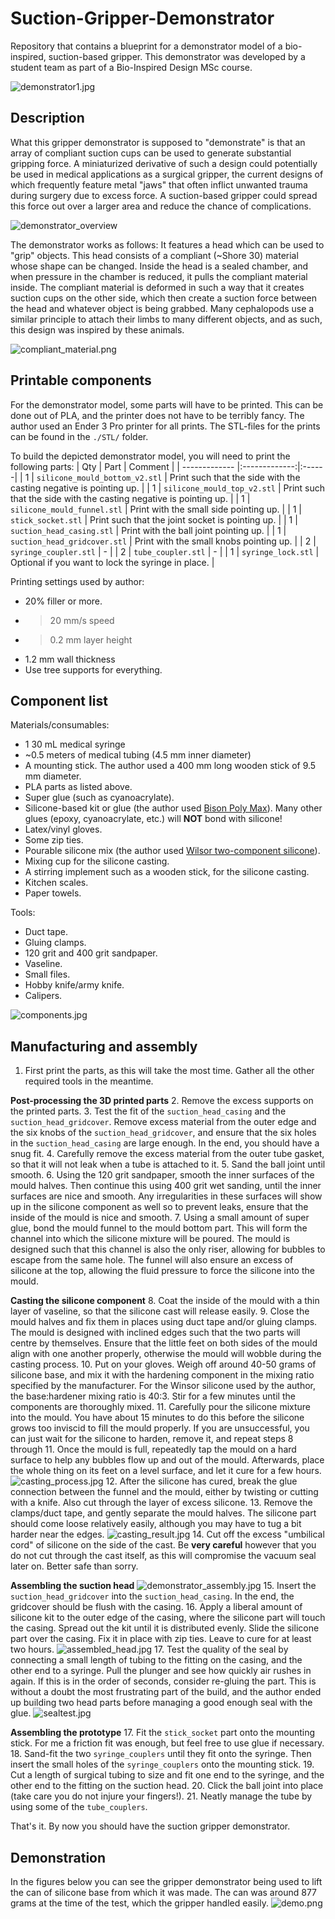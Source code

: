 # Suction-Gripper-Demonstrator
Repository that contains a blueprint for a demonstrator model of a bio-inspired, suction-based gripper. This demonstrator was developed by a student team as part of a Bio-Inspired Design MSc course.

![demonstrator1.jpg](./images/demonstrator1.jpg)


## Description
What this gripper demonstrator is supposed to "demonstrate" is that an array of compliant suction cups can be used to generate substantial gripping force. A miniaturized derivative of such a design could potentially be used in medical applications as a surgical gripper, the current designs of which frequently feature metal "jaws" that often inflict unwanted trauma during surgery due to excess force. A suction-based gripper could spread this force out over a larger area and reduce the chance of complications.

![demonstrator_overview](./images/demonstrator_overview.jpg)

The demonstrator works as follows: It features a head which can be used to "grip" objects. This head consists of a compliant (~Shore 30) material whose shape can be changed. Inside the head is a sealed chamber, and when pressure in the chamber is reduced, it pulls the compliant material inside. The compliant material is deformed in such a way that it creates suction cups on the other side, which then create a suction force between the head and whatever object is being grabbed. Many cephalopods use a similar principle to attach their limbs to many different objects, and as such, this design was inspired by these animals.

![compliant_material.png](./images/compliant_material.png)

## Printable components
For the demonstrator model, some parts will have to be printed. This can be done out of PLA, and the printer does not have to be terribly fancy. The author used an Ender 3 Pro printer for all prints. The STL-files for the prints can be found in the `./STL/` folder.

To build the depicted demonstrator model, you will need to print the following parts:
| Qty    | Part     | Comment |
| ------------- |:-------------:|:------|
| 1 | `silicone_mould_bottom_v2.stl` | Print such that the side with the casting negative is pointing up. |
| 1 | `silicone_mould_top_v2.stl` | Print such that the side with the casting negative is pointing up. |
| 1 | `silicone_mould_funnel.stl` | Print with the small side pointing up. |
| 1 | `stick_socket.stl` | Print such that the joint socket is pointing up. |
| 1 | `suction_head_casing.stl` | Print with the ball joint pointing up. |
| 1 | `suction_head_gridcover.stl` | Print with the small knobs pointing up. |
| 2 | `syringe_coupler.stl` | - |
| 2 | `tube_coupler.stl` | - |
| 1 | `syringe_lock.stl` | Optional if you want to lock the syringe in place. |

Printing settings used by author:
 - 20% filler or more.
 - >20 mm/s speed
 - >0.2 mm layer height
 - 1.2 mm wall thickness
 - Use tree supports for everything.

## Component list
Materials/consumables:
 - 1 30 mL medical syringe
 - ~0.5 meters of medical tubing (4.5 mm inner diameter)
 - A mounting stick. The author used a 400 mm long wooden stick of 9.5 mm diameter.
 - PLA parts as listed above.
 - Super glue (such as cyanoacrylate).
 - Silicone-based kit or glue (the author used [Bison Poly Max](https://www.bison.net/en/product.6310168)). Many other glues (epoxy, cyanoacrylate, etc.) will **NOT** bond with silicone!
 - Latex/vinyl gloves.
 - Some zip ties.
 - Pourable silicone mix (the author used [Wilsor two-component silicone](https://www.wilsor.nl/product/siliconen-rubber/)).
 - Mixing cup for the silicone casting.
 - A stirring implement such as a wooden stick, for the silicone casting.
 - Kitchen scales.
 - Paper towels.

Tools:
 - Duct tape.
 - Gluing clamps.
 - 120 grit and 400 grit sandpaper.
 - Vaseline.
 - Small files.
 - Hobby knife/army knife.
 - Calipers.

![components.jpg](./images/components.jpg)

## Manufacturing and assembly

1. First print the parts, as this will take the most time. Gather all the other required tools in the meantime.

**Post-processing the 3D printed parts**
2. Remove the excess supports on the printed parts.
3. Test the fit of the `suction_head_casing` and the `suction_head_gridcover`. Remove excess material from the outer edge and the six knobs of the `suction_head_gridcover`, and ensure that the six holes in the `suction_head_casing` are large enough. In the end, you should have a snug fit.
4. Carefully remove the excess material from the outer tube gasket, so that it will not leak when a tube is attached to it.
5. Sand the ball joint until smooth.
6. Using the 120 grit sandpaper, smooth the inner surfaces of the mould halves. Then continue this using 400 grit wet sanding, until the inner surfaces are nice and smooth. Any irregularities in these surfaces will show up in the silicone component as well so to prevent leaks, ensure that the inside of the mould is nice and smooth.
7. Using a small amount of super glue, bond the mould funnel to the mould bottom part. This will form the channel into which the silicone mixture will be poured. The mould is designed such that this channel is also the only riser, allowing for bubbles to escape from the same hole. The funnel will also ensure an excess of silicone at the top, allowing the fluid pressure to force the silicone into the mould.

**Casting the silicone component**
8. Coat the inside of the mould with a thin layer of vaseline, so that the silicone cast will release easily. 
9. Close the mould halves and fix them in places using duct tape and/or gluing clamps. The mould is designed with inclined edges such that the two parts will centre by themselves. Ensure that the little feet on both sides of the mould align with one another properly, otherwise the mould will wobble during the casting process. 
10. Put on your gloves. Weigh off around 40-50 grams of silicone base, and mix it with the hardening component in the mixing ratio specified by the manufacturer. For the Winsor silicone used by the author, the base:hardener mixing ratio is 40:3. Stir for a few minutes until the components are thoroughly mixed.
11. Carefully pour the silicone mixture into the mould. You have about 15 minutes to do this before the silicone grows too inviscid to fill the mould properly. If you are unsuccessful, you can just wait for the silicone to harden, remove it, and repeat steps 8 through 11. Once the mould is full, repeatedly tap the mould on a hard surface to help any bubbles flow up and out of the mould. Afterwards, place the whole thing on its feet on a level surface, and let it cure for a few hours.
![casting_process.jpg](./images/casting_process.jpg)
12. After the silicone has cured, break the glue connection between the funnel and the mould, either by twisting or cutting with a knife. Also cut through the layer of excess silicone.
13. Remove the clamps/duct tape, and gently separate the mould halves. The silicone part should come loose relatively easily, although you may have to tug a bit harder near the edges.
![casting_result.jpg](./images/casting_process.jpg)
14. Cut off the excess "umbilical cord" of silicone on the side of the cast. Be **very careful** however that you do not cut through the cast itself, as this will compromise the vacuum seal later on. Better safe than sorry.

**Assembling the suction head**
![demonstrator_assembly.jpg](./images/demonstrator_assembly.jpg)
15. Insert the `suction_head_gridcover` into the `suction_head_casing`. In the end, the gridcover should be flush with the casing.
16. Apply a liberal amount of silicone kit to the outer edge of the casing, where the silicone part will touch the casing. Spread out the kit until it is distributed evenly. Slide the silicone part over the casing. Fix it in place with zip ties. Leave to cure for at least two hours.
![assembled_head.jpg](./images/assembled_head.jpg)
17. Test the quality of the seal by connecting a small length of tubing to the fitting on the casing, and the other end to a syringe. Pull the plunger and see how quickly air rushes in again. If this is in the order of seconds, consider re-gluing the part. This is without a doubt the most frustrating part of the build, and the author ended up building two head parts before managing a good enough seal with the glue.
![sealtest.jpg](./images/sealtest.jpg)

**Assembling the prototype**
17. Fit the `stick_socket` part onto the mounting stick. For me a friction fit was enough, but feel free to use glue if necessary.
18. Sand-fit the two `syringe_couplers` until they fit onto the syringe. Then insert the small holes of the `syringe_couplers` onto the mounting stick.
19. Cut a length of surgical tubing to size and fit one end to the syringe, and the other end to the fitting on the suction head.
20. Click the ball joint into place (take care you do not injure your fingers!).
21. Neatly manage the tube by using some of the `tube_couplers`.

That's it. By now you should have the suction gripper demonstrator.

## Demonstration
In the figures below you can see the gripper demonstrator being used to lift the can of silicone base from which it was made. The can was around 877 grams at the time of the test, which the gripper handled easily.
![demo.png](./images/demo.png)
